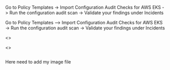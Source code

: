 Go to Policy Templates -> Import Configuration Audit Checks for AWS EKS -> Run the configuration audit scan -> Validate your findings under Incidents


Go to Policy Templates --> Import Configuration Audit Checks for AWS EKS -> Run the configuration audit scan -> Validate your findings under Incidents


<<Show EKS Cluster Configured in AWS>>

<<Show Misconfigurations in EKS>>

```

```


Here need to add my image file 

